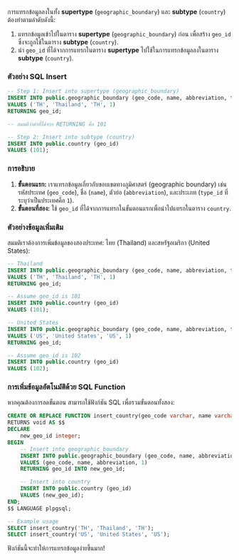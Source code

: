 การแทรกข้อมูลลงในทั้ง **supertype** (`geographic_boundary`) และ **subtype** (`country`) ต้องทำตามลำดับดังนี้:

1. แทรกข้อมูลเข้าไปในตาราง **supertype** (`geographic_boundary`) ก่อน เพื่อสร้าง `geo_id` ซึ่งจะถูกใช้ในตาราง **subtype** (`country`).
2. นำ `geo_id` ที่ได้จากการแทรกในตาราง **supertype** ไปใช้ในการแทรกข้อมูลลงในตาราง **subtype** (`country`).

### ตัวอย่าง SQL Insert
```sql
-- Step 1: Insert into supertype (geographic_boundary)
INSERT INTO public.geographic_boundary (geo_code, name, abbreviation, type_id)
VALUES ('TH', 'Thailand', 'TH', 1)
RETURNING geo_id;

-- สมมติว่าค่าที่ได้จาก RETURNING คือ 101

-- Step 2: Insert into subtype (country)
INSERT INTO public.country (geo_id)
VALUES (101);
```

### การอธิบาย
1. **ขั้นตอนแรก:** เราแทรกข้อมูลเกี่ยวกับขอบเขตทางภูมิศาสตร์ (geographic boundary) เช่นรหัสประเทศ (`geo_code`), ชื่อ (`name`), ตัวย่อ (`abbreviation`), และประเภท (`type_id` ที่ระบุว่าเป็นประเทศคือ `1`).
2. **ขั้นตอนที่สอง:** ใช้ `geo_id` ที่ได้จากการแทรกในขั้นตอนแรกเพื่อนำไปแทรกในตาราง `country`.

### ตัวอย่างข้อมูลเพิ่มเติม
สมมติเราต้องการเพิ่มข้อมูลของสองประเทศ: ไทย (Thailand) และสหรัฐอเมริกา (United States):
```sql
-- Thailand
INSERT INTO public.geographic_boundary (geo_code, name, abbreviation, type_id)
VALUES ('TH', 'Thailand', 'TH', 1)
RETURNING geo_id;

-- Assume geo_id is 101
INSERT INTO public.country (geo_id)
VALUES (101);

-- United States
INSERT INTO public.geographic_boundary (geo_code, name, abbreviation, type_id)
VALUES ('US', 'United States', 'US', 1)
RETURNING geo_id;

-- Assume geo_id is 102
INSERT INTO public.country (geo_id)
VALUES (102);
```

### การเพิ่มข้อมูลอัตโนมัติด้วย SQL Function
หากคุณต้องการลดขั้นตอน สามารถใช้ฟังก์ชัน SQL เพื่อรวมขั้นตอนทั้งสอง:
```sql
CREATE OR REPLACE FUNCTION insert_country(geo_code varchar, name varchar, abbreviation varchar)
RETURNS void AS $$
DECLARE
    new_geo_id integer;
BEGIN
    -- Insert into geographic_boundary
    INSERT INTO public.geographic_boundary (geo_code, name, abbreviation, type_id)
    VALUES (geo_code, name, abbreviation, 1)
    RETURNING geo_id INTO new_geo_id;

    -- Insert into country
    INSERT INTO public.country (geo_id)
    VALUES (new_geo_id);
END;
$$ LANGUAGE plpgsql;

-- Example usage
SELECT insert_country('TH', 'Thailand', 'TH');
SELECT insert_country('US', 'United States', 'US');
```

ฟังก์ชันนี้จะทำให้การแทรกข้อมูลง่ายขึ้นมาก!
